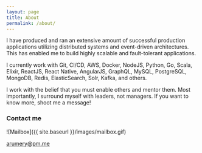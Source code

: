 ```yaml
---
layout: page
title: About
permalink: /about/
---
```


I have produced and ran an extensive amount of successful production applications utilizing distributed systems and event-driven architectures. This has enabled me to build highly scalable and fault-tolerant applications.

I currently work with Git, CI/CD, AWS, Docker, NodeJS, Python, Go, Scala, Elixir, ReactJS, React Native, AngularJS, GraphQL, MySQL, PostgreSQL, MongoDB, Redis, ElasticSearch, Solr, Kafka, and others.

I work with the belief that you must enable others and mentor them. Most importantly, I surround myself with leaders, not managers. If you want to know more, shoot me a message!

### Contact me

![Mailbox]({{ site.baseurl }}/images/mailbox.gif)

[arumery@pm.me](mailto:aaronrumery@gmail.com)
